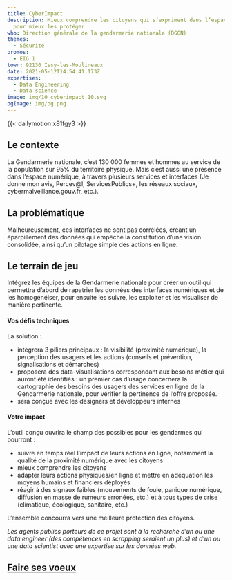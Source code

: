 ```yaml
---
title: CyberImpact
description: Mieux comprendre les citoyens qui s’expriment dans l’espace cyber
  pour mieux les protéger
who: Direction générale de la gendarmerie nationale (DGGN)
themes:
  - Sécurité
promos:
  - EIG 1
town: 92130 Issy-les-Moulineaux
date: 2021-05-12T14:54:41.173Z
expertises:
  - Data Engineering
  - Data science
image: img/10_cyberimpact_10.svg
ogImage: img/og.png
---
```

{{< dailymotion x81fgy3 >}}

## Le contexte

La Gendarmerie nationale, c’est 130 000 femmes et hommes au service de la population sur 95% du territoire physique. Mais c’est aussi une présence dans l’espace numérique, à travers plusieurs services et interfaces (Je donne mon avis, Percev@l, ServicesPublics+, les réseaux sociaux, cybermalveillance.gouv.fr, etc.).

## La problématique

Malheureusement, ces interfaces ne sont pas corrélées, créant un éparpillement des données qui empêche la constitution d’une vision consolidée, ainsi qu’un pilotage simple des actions en ligne. 

## Le terrain de jeu

Intégrez les équipes de la Gendarmerie nationale pour créer un outil qui permettra d’abord de rapatrier les données des interfaces numériques et de les homogénéiser, pour ensuite les suivre, les exploiter et les visualiser de manière pertinente. 

#### Vos défis techniques

La solution : 

* intègrera 3 piliers principaux : la visibilité (proximité numérique), la perception des usagers et les actions (conseils et prévention, signalisations et démarches)
* proposera des data-visualisations correspondant aux besoins métier qui auront été identifiés : un premier cas d’usage concernera la cartographie des besoins des usagers des services en ligne de la Gendarmerie nationale, pour vérifier la pertinence de l’offre proposée. 
* sera conçue avec les designers et développeurs internes

#### Votre impact 

L’outil conçu ouvrira le champ des possibles pour les gendarmes qui pourront : 

* suivre en temps réel l’impact de leurs actions en ligne, notamment la qualité de la proximité numérique avec les citoyens
* mieux comprendre les citoyens 
* adapter leurs actions physiques/en ligne et mettre en adéquation les moyens humains et financiers déployés 
* réagir à des signaux faibles (mouvements de foule, panique numérique, diffusion en masse de rumeurs erronées, etc.) et à tous types de crise (climatique, écologique, sanitaire, etc.)

L’ensemble concourra vers une meilleure protection des citoyens. 

*Les agents publics porteurs de ce projet sont à la recherche d’un ou une data engineer (des compétences en scrapping seraient un plus) et d’un ou une data scientist avec une expertise sur les données web.*   

## [Faire ses voeux](https://www.demarches-simplifiees.fr/commencer/aac-eig5-voeux)
